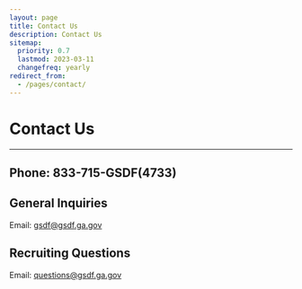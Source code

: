 ```yaml
---
layout: page
title: Contact Us
description: Contact Us
sitemap:
  priority: 0.7
  lastmod: 2023-03-11
  changefreq: yearly
redirect_from:
  - /pages/contact/
---
```



# Contact Us


--- 

## Phone: 833-715-GSDF(4733)

## General Inquiries
Email: gsdf@gsdf.ga.gov

## Recruiting Questions
Email: questions@gsdf.ga.gov
